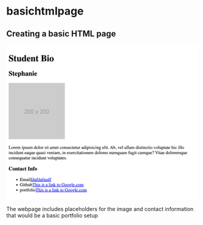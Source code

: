 # basichtmlpage

## Creating a basic HTML page

![Image of the webpage](./assets/image/basichtmlpage.png)

<p>The webpage includes placeholders for the image and contact information that would be a basic portfolio setup</p>
